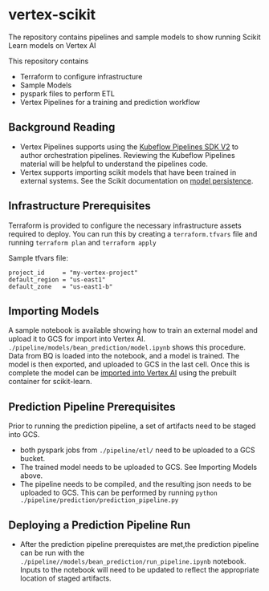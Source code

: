 # vertex-scikit

The repository contains pipelines and sample models to show running Scikit Learn models on Vertex AI

This repository contains
- Terraform to configure infrastructure
- Sample Models
- pyspark files to perform ETL
- Vertex Pipelines for a training and prediction workflow

## Background Reading
- Vertex Pipelines supports using the [Kubeflow Pipelines SDK V2](https://www.kubeflow.org/docs/components/pipelines/sdk-v2/) to author orchestration pipelines. Reviewing the Kubeflow Pipelines material will be helpful to understand the pipelines code.
- Vertex supports importing scikit models that have been trained in external systems. See the Scikit documentation on [model persistence](https://scikit-learn.org/stable/modules/model_persistence.html).

## Infrastructure Prerequisites

Terraform is provided to configure the necessary infrastructure assets required to deploy. You can run this by creating a `terraform.tfvars` file and running `terraform plan` and `terraform apply`

Sample tfvars file:
```
project_id     = "my-vertex-project"
default_region = "us-east1"
default_zone   = "us-east1-b"
```

## Importing Models
A sample notebook is available showing how to train an external model and upload it to GCS for import into Vertex AI. `./pipeline/models/bean_prediction/model.ipynb` shows this procedure. Data from BQ is loaded into the notebook, and a model is trained. The model is then exported, and uploaded to GCS in the last cell. Once this is complete the model can be [imported into Vertex AI](https://cloud.google.com/vertex-ai/docs/general/import-model) using the prebuilt container for scikit-learn.

## Prediction Pipeline Prerequisites
Prior to running the prediction pipeline, a set of artifacts need to be staged into GCS.
- both pyspark jobs from `./pipeline/etl/` need to be uploaded to a GCS bucket.
- The trained model needs to be uploaded to GCS. See Importing Models above.
- The pipeline needs to be compiled, and the resulting json needs to be uploaded to GCS. This can be performed by running `python ./pipeline/prediction/prediction_pipeline.py`

## Deploying a Prediction Pipeline Run
- After the prediction pipeline prerequistes are met,the prediction pipeline can be run with the `./pipeline//models/bean_prediction/run_pipeline.ipynb` notebook. Inputs to the notebook will need to be updated to reflect the appropriate location of staged artifacts.